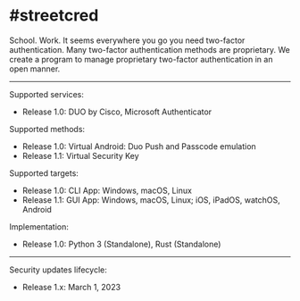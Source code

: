 # #streetcred

School. Work. It seems everywhere you go you need two-factor authentication.
Many two-factor authentication methods are proprietary. We create a program to manage proprietary two-factor authentication in an open manner.

---

Supported services:
- Release 1.0: DUO by Cisco, Microsoft Authenticator

Supported methods:
- Release 1.0: Virtual Android: Duo Push and Passcode emulation
- Release 1.1: Virtual Security Key

Supported targets:
- Release 1.0: CLI App: Windows, macOS, Linux
- Release 1.1: GUI App: Windows, macOS, Linux; iOS, iPadOS, watchOS, Android

Implementation:
- Release 1.0: Python 3 (Standalone), Rust (Standalone)

---

Security updates lifecycle:
- Release 1.x: March 1, 2023
